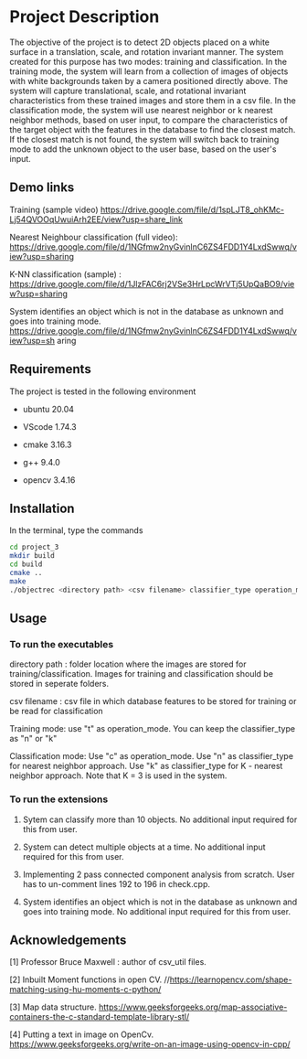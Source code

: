 # Project Description

The objective of the project is to detect 2D objects placed on a white surface in a translation, scale, and rotation invariant manner. The system created for this purpose has two modes: training and classification. In the training mode, the system will learn from a collection of images of objects with white backgrounds taken by a camera positioned directly above. The system will capture translational, scale, and rotational invariant characteristics from these trained images and store them in a csv file. In the classification mode, the system will use nearest neighbor or k nearest neighbor methods, based on user input, to compare the characteristics of the target object with the features in the database to find the closest match. If the closest match is not found, the system will switch back to training mode to add the unknown object to the user base, based on the user's input.

## Demo links

Training (sample video)
https://drive.google.com/file/d/1spLJT8_ohKMc-Lj54QVOOqUwuiArh2EE/view?usp=share_link

Nearest Neighbour classification (full video):
https://drive.google.com/file/d/1NGfmw2nyGvinlnC6ZS4FDD1Y4LxdSwwq/view?usp=sharing

K-NN classification (sample) :
https://drive.google.com/file/d/1JlzFAC6rj2VSe3HrLpcWrVTj5UpQaBO9/view?usp=sharing

System identifies an object which is not in the database as unknown and goes into
training mode. 
https://drive.google.com/file/d/1NGfmw2nyGvinlnC6ZS4FDD1Y4LxdSwwq/view?usp=sh
aring


## Requirements


The project is tested in the following environment

* ubuntu 20.04

* VScode 1.74.3

* cmake 3.16.3

* g++ 9.4.0

* opencv 3.4.16


## Installation


In the terminal, type the commands

```bash
cd project_3
mkdir build 
cd build
cmake ..
make
./objectrec <directory path> <csv filename> classifier_type operation_mode
```


## Usage


### To run the executables

directory path : folder location where the images are stored for training/classification. Images for training and classification should be stored in seperate folders.

csv filename : csv file in which database features to be stored for training or be read for classification

Training mode: use "t" as operation_mode. You can keep the classifier_type as "n" or "k"

Classification mode: Use "c" as operation_mode. Use "n" as classifier_type  for nearest neighbor approach. Use "k" as classifier_type  for K - nearest neighbor approach. Note that K = 3 is used in the system.


### To run the extensions

1. Sytem can classify more than 10 objects. No additional input required for this from user.

2. System can detect multiple objects at a time. No additional input required for this from user.

3. Implementing 2 pass connected component analysis from scratch. User has to un-comment lines 192 to 196 in check.cpp.

4. System identifies an object which is not in the database as unknown and goes into training mode. No additional input required for this from user.



## Acknowledgements

[1] Professor Bruce Maxwell : author of csv_util files.

[2] Inbuilt Moment functions in open CV. //https://learnopencv.com/shape-matching-using-hu-moments-c-python/

[3] Map data structure. https://www.geeksforgeeks.org/map-associative-containers-the-c-standard-template-library-stl/

[4] Putting a text in image on OpenCv.
https://www.geeksforgeeks.org/write-on-an-image-using-opencv-in-cpp/



